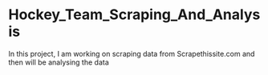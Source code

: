 # Hockey_Team_Scraping_And_Analysis
In this project, I am working on scraping data from Scrapethissite.com and then will be analysing the data
